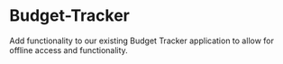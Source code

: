 # Budget-Tracker

Add functionality to our existing Budget Tracker application to allow for offline access and functionality.
